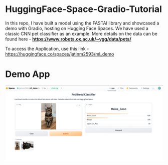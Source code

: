 # HuggingFace-Space-Gradio-Tutorial
In this repo, I have built a model using the FASTAI library and showcased  a demo with Gradio, hosting on Hugging Face Spaces. We have used a classic CNN pet classifier as an example. More details on the data can be found here - **https://www.robots.ox.ac.uk/~vgg/data/pets/**

To access the Application, use this link - https://huggingface.co/spaces/jatinm2593/ml_demo 


# Demo App
<img src="Screen Shot 2023-08-21 at 4.05.15 PM.png">



